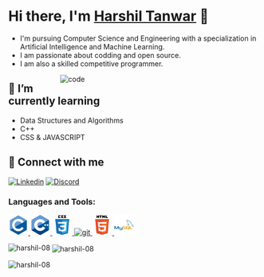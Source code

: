 # Hi there, I'm [Harshil Tanwar](https://github.com/harshil-08) 👋 

- I'm pursuing Computer Science and Engineering with a specialization in Artificial Intelligence and Machine Learning.
- I am passionate about codding and open source. 
- I am also a skilled competitive programmer.

<img align="right" alt="code" width="400" src="https://camo.githubusercontent.com/cae12fddd9d6982901d82580bdf321d81fb299141098ca1c2d4891870827bf17/68747470733a2f2f6d69726f2e6d656469756d2e636f6d2f6d61782f313336302f302a37513379765349765f7430696f4a2d5a2e676966">

## 🌱 I’m currently learning
  
 - Data Structures and Algorithms
 - C++
 - CSS & JAVASCRIPT

## 🤝 Connect with me

[<img src="https://img.icons8.com/color/48/linkedin-circled--v1.png" alt="Linkedin" width="48"/>](https://linkedin.com/in/harshil-tanwar-793b60257/)
[<img src="https://img.icons8.com/?size=512&id=M725CLW4L7wE&format=png" alt="Discord" width = "48"/>](https://discord.com/channels/@me/719839788924141678)


<h3 align="left">Languages and Tools:</h3>
<p align="left"> <a href="https://www.cprogramming.com/" target="_blank" rel="noreferrer"> <img src="https://raw.githubusercontent.com/devicons/devicon/master/icons/c/c-original.svg" alt="c" width="40" height="40"/> </a> <a href="https://www.w3schools.com/cpp/" target="_blank" rel="noreferrer"> <img src="https://raw.githubusercontent.com/devicons/devicon/master/icons/cplusplus/cplusplus-original.svg" alt="cplusplus" width="40" height="40"/> </a> <a href="https://www.w3schools.com/css/" target="_blank" rel="noreferrer"> <img src="https://raw.githubusercontent.com/devicons/devicon/master/icons/css3/css3-original-wordmark.svg" alt="css3" width="40" height="40"/> </a> <a href="https://git-scm.com/" target="_blank" rel="noreferrer"> <img src="https://www.vectorlogo.zone/logos/git-scm/git-scm-icon.svg" alt="git" width="40" height="40"/> </a> <a href="https://www.w3.org/html/" target="_blank" rel="noreferrer"> <img src="https://raw.githubusercontent.com/devicons/devicon/master/icons/html5/html5-original-wordmark.svg" alt="html5" width="40" height="40"/> </a> <a href="https://www.mysql.com/" target="_blank" rel="noreferrer"> <img src="https://raw.githubusercontent.com/devicons/devicon/master/icons/mysql/mysql-original-wordmark.svg" alt="mysql" width="40" height="40"/> </a> </p>

<p><img align="left" src="https://github-readme-stats.vercel.app/api/top-langs?username=harshil-08&show_icons=true&locale=en&layout=compact" alt="harshil-08" /></p>

<p>&nbsp;<img align="center" src="https://github-readme-stats.vercel.app/api?username=harshil-08&show_icons=true&locale=en" alt="harshil-08" /></p>

<p><img align="center" src="https://github-readme-streak-stats.herokuapp.com/?user=harshil-08&" alt="harshil-08" /></p>
